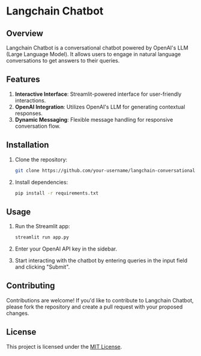# Langchain Chatbot

## Overview

Langchain Chatbot is a conversational chatbot powered by OpenAI's LLM (Large Language Model). It allows users to engage in natural language conversations to get answers to their queries.

## Features

1. **Interactive Interface**: Streamlit-powered interface for user-friendly interactions.
2. **OpenAI Integration**: Utilizes OpenAI's LLM for generating contextual responses.
3. **Dynamic Messaging**: Flexible message handling for responsive conversation flow.

## Installation

1. Clone the repository:

    ```bash
    git clone https://github.com/your-username/langchain-conversational-chatbot.git
    ```

2. Install dependencies:

    ```bash
    pip install -r requirements.txt
    ```

## Usage

1. Run the Streamlit app:

    ```bash
    streamlit run app.py
    ```

2. Enter your OpenAI API key in the sidebar.
3. Start interacting with the chatbot by entering queries in the input field and clicking "Submit".

## Contributing

Contributions are welcome! If you'd like to contribute to Langchain Chatbot, please fork the repository and create a pull request with your proposed changes.

## License

This project is licensed under the [MIT License](LICENSE).
